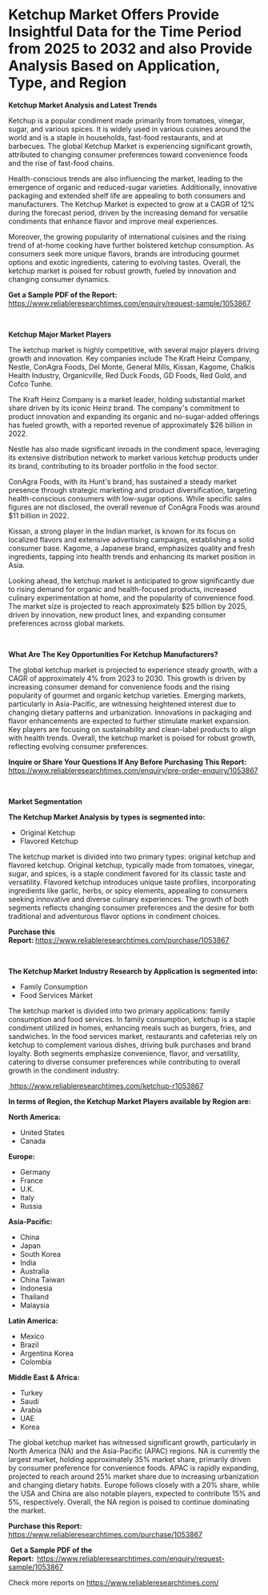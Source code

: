 <p><h1>Ketchup Market Offers Provide Insightful Data for the Time Period from 2025 to 2032 and also Provide Analysis Based on Application, Type, and Region</h1></p><p><strong>Ketchup Market Analysis and Latest Trends</strong></p>
<p><p>Ketchup is a popular condiment made primarily from tomatoes, vinegar, sugar, and various spices. It is widely used in various cuisines around the world and is a staple in households, fast-food restaurants, and at barbecues. The global Ketchup Market is experiencing significant growth, attributed to changing consumer preferences toward convenience foods and the rise of fast-food chains. </p><p>Health-conscious trends are also influencing the market, leading to the emergence of organic and reduced-sugar varieties. Additionally, innovative packaging and extended shelf life are appealing to both consumers and manufacturers. The Ketchup Market is expected to grow at a CAGR of 12% during the forecast period, driven by the increasing demand for versatile condiments that enhance flavor and improve meal experiences. </p><p>Moreover, the growing popularity of international cuisines and the rising trend of at-home cooking have further bolstered ketchup consumption. As consumers seek more unique flavors, brands are introducing gourmet options and exotic ingredients, catering to evolving tastes. Overall, the ketchup market is poised for robust growth, fueled by innovation and changing consumer dynamics.</p></p>
<p><strong>Get a Sample PDF of the Report:&nbsp;</strong> <a href="https://www.reliableresearchtimes.com/enquiry/request-sample/1053867?utm_campaign=2669&utm_medium=2&utm_source=Github&utm_content=ia&utm_term=07042025&utm_id=ketchup">https://www.reliableresearchtimes.com/enquiry/request-sample/1053867</a></p>
<p>&nbsp;</p>
<p><strong>Ketchup Major Market Players</strong></p>
<p><p>The ketchup market is highly competitive, with several major players driving growth and innovation. Key companies include The Kraft Heinz Company, Nestle, ConAgra Foods, Del Monte, General Mills, Kissan, Kagome, Chalkis Health Industry, Organicville, Red Duck Foods, GD Foods, Red Gold, and Cofco Tunhe. </p><p>The Kraft Heinz Company is a market leader, holding substantial market share driven by its iconic Heinz brand. The company's commitment to product innovation and expanding its organic and no-sugar-added offerings has fueled growth, with a reported revenue of approximately $26 billion in 2022. </p><p>Nestle has also made significant inroads in the condiment space, leveraging its extensive distribution network to market various ketchup products under its brand, contributing to its broader portfolio in the food sector. </p><p>ConAgra Foods, with its Hunt's brand, has sustained a steady market presence through strategic marketing and product diversification, targeting health-conscious consumers with low-sugar options. While specific sales figures are not disclosed, the overall revenue of ConAgra Foods was around $11 billion in 2022. </p><p>Kissan, a strong player in the Indian market, is known for its focus on localized flavors and extensive advertising campaigns, establishing a solid consumer base. Kagome, a Japanese brand, emphasizes quality and fresh ingredients, tapping into health trends and enhancing its market position in Asia. </p><p>Looking ahead, the ketchup market is anticipated to grow significantly due to rising demand for organic and health-focused products, increased culinary experimentation at home, and the popularity of convenience food. The market size is projected to reach approximately $25 billion by 2025, driven by innovation, new product lines, and expanding consumer preferences across global markets.</p></p>
<p>&nbsp;</p>
<p><strong>What Are The Key Opportunities For Ketchup Manufacturers?</strong></p>
<p><p>The global ketchup market is projected to experience steady growth, with a CAGR of approximately 4% from 2023 to 2030. This growth is driven by increasing consumer demand for convenience foods and the rising popularity of gourmet and organic ketchup varieties. Emerging markets, particularly in Asia-Pacific, are witnessing heightened interest due to changing dietary patterns and urbanization. Innovations in packaging and flavor enhancements are expected to further stimulate market expansion. Key players are focusing on sustainability and clean-label products to align with health trends. Overall, the ketchup market is poised for robust growth, reflecting evolving consumer preferences.</p></p>
<p><strong>Inquire or Share Your Questions If Any Before Purchasing This Report:</strong> <a href="https://www.reliableresearchtimes.com/enquiry/pre-order-enquiry/1053867?utm_campaign=2669&utm_medium=2&utm_source=Github&utm_content=ia&utm_term=07042025&utm_id=ketchup">https://www.reliableresearchtimes.com/enquiry/pre-order-enquiry/1053867</a></p>
<p>&nbsp;</p>
<p><strong>Market Segmentation</strong></p>
<p><strong>The Ketchup Market Analysis by types is segmented into:</strong></p>
<p><ul><li>Original Ketchup</li><li>Flavored Ketchup</li></ul></p>
<p><p>The ketchup market is divided into two primary types: original ketchup and flavored ketchup. Original ketchup, typically made from tomatoes, vinegar, sugar, and spices, is a staple condiment favored for its classic taste and versatility. Flavored ketchup introduces unique taste profiles, incorporating ingredients like garlic, herbs, or spicy elements, appealing to consumers seeking innovative and diverse culinary experiences. The growth of both segments reflects changing consumer preferences and the desire for both traditional and adventurous flavor options in condiment choices.</p></p>
<p><strong>Purchase this Report:&nbsp;</strong><a href="https://www.reliableresearchtimes.com/purchase/1053867?utm_campaign=2669&utm_medium=2&utm_source=Github&utm_content=ia&utm_term=07042025&utm_id=ketchup">https://www.reliableresearchtimes.com/purchase/1053867</a></p>
<p>&nbsp;</p>
<p><strong>The Ketchup Market Industry Research by Application is segmented into:</strong></p>
<p><ul><li>Family Consumption</li><li>Food Services Market</li></ul></p>
<p><p>The ketchup market is divided into two primary applications: family consumption and food services. In family consumption, ketchup is a staple condiment utilized in homes, enhancing meals such as burgers, fries, and sandwiches. In the food services market, restaurants and cafeterias rely on ketchup to complement various dishes, driving bulk purchases and brand loyalty. Both segments emphasize convenience, flavor, and versatility, catering to diverse consumer preferences while contributing to overall growth in the condiment industry.</p></p>
<p><a href="https://www.reliableresearchtimes.com/ketchup-r1053867?utm_campaign=2669&utm_medium=2&utm_source=Github&utm_content=ia&utm_term=07042025&utm_id=ketchup">&nbsp;https://www.reliableresearchtimes.com/ketchup-r1053867</a></p>
<p><strong>In terms of Region, the Ketchup Market Players available by Region are:</strong></p>
<p>
    <p> <strong> North America: </strong>
        <ul>
            <li>United States</li>
            <li>Canada</li>
        </ul>
        </p> 
    <p> <strong> Europe: </strong>
        <ul>
            <li>Germany</li>
            <li>France</li>
            <li>U.K.</li>
            <li>Italy</li>
            <li>Russia</li>
        </ul>
        </p> 
    <p> <strong> Asia-Pacific: </strong>
        <ul>
            <li>China</li>
            <li>Japan</li>
            <li>South Korea</li>
            <li>India</li>
            <li>Australia</li>
            <li>China Taiwan</li>
            <li>Indonesia</li>
            <li>Thailand</li>
            <li>Malaysia</li>
        </ul>
        </p> 
    <p> <strong> Latin America: </strong>
        <ul>
            <li>Mexico</li>
            <li>Brazil</li>
            <li>Argentina Korea</li>
            <li>Colombia</li>
        </ul>
        </p> 
    <p> <strong> Middle East & Africa: </strong>
        <ul>
            <li>Turkey</li>
            <li>Saudi</li>
            <li>Arabia</li>
            <li>UAE</li>
            <li>Korea</li>
        </ul>
    </p>
    </p>
<p><p>The global ketchup market has witnessed significant growth, particularly in North America (NA) and the Asia-Pacific (APAC) regions. NA is currently the largest market, holding approximately 35% market share, primarily driven by consumer preference for convenience foods. APAC is rapidly expanding, projected to reach around 25% market share due to increasing urbanization and changing dietary habits. Europe follows closely with a 20% share, while the USA and China are also notable players, expected to contribute 15% and 5%, respectively. Overall, the NA region is poised to continue dominating the market.</p></p>
<p><strong>Purchase this Report: </strong><a href="https://www.reliableresearchtimes.com/purchase/1053867?utm_campaign=2669&utm_medium=2&utm_source=Github&utm_content=ia&utm_term=07042025&utm_id=ketchup">https://www.reliableresearchtimes.com/purchase/1053867</a></p>
<p>&nbsp;<strong>Get a Sample PDF of the Report:&nbsp;&nbsp;</strong><a href="https://www.reliableresearchtimes.com/enquiry/request-sample/1053867?utm_campaign=2669&utm_medium=2&utm_source=Github&utm_content=ia&utm_term=07042025&utm_id=ketchup">https://www.reliableresearchtimes.com/enquiry/request-sample/1053867</a></p>
<p><strong></strong></p>
<p>Check more reports on <a href="https://www.reliableresearchtimes.com/?utm_campaign=2669&utm_medium=2&utm_source=Github&utm_content=ia&utm_term=07042025&utm_id=ketchup">https://www.reliableresearchtimes.com/</a></p>
